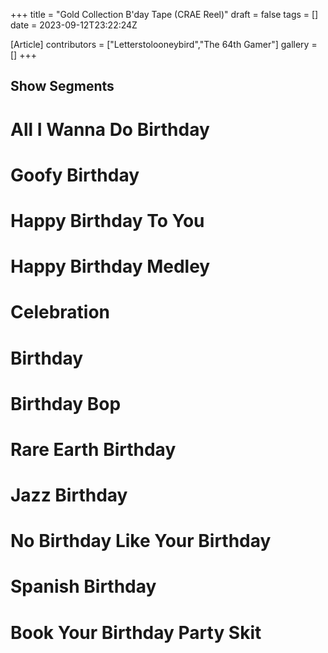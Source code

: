 +++
title = "Gold Collection B'day Tape (CRAE Reel)"
draft = false
tags = []
date = 2023-09-12T23:22:24Z

[Article]
contributors = ["Letterstolooneybird","The 64th Gamer"]
gallery = []
+++
## Show Segments ##

# All I Wanna Do Birthday
# Goofy Birthday
# Happy Birthday To You
# Happy Birthday Medley
# Celebration
# Birthday
# Birthday Bop
# Rare Earth Birthday
# Jazz Birthday
# No Birthday Like Your Birthday
# Spanish Birthday
# Book Your Birthday Party Skit